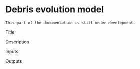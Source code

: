 # Debris evolution model

```{note}
This part of the documentation is still under development.
```

Title

Description

Inputs

Outputs